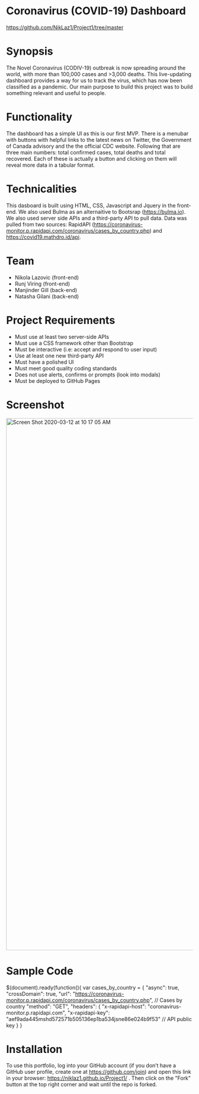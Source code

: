 # Coronavirus (COVID-19) Dashboard 
https://github.com/NikLaz1/Project1/tree/master

# Synopsis
The Novel Coronavirus (CODIV-19) outbreak is now spreading around the world, with more than 100,000 cases and >3,000 deaths. This live-updating dashboard provides a way for us to track the virus, which has now been classified as a pandemic. Our main purpose to build this project was to build something relevant and useful to people. 

# Functionality
The dashboard has a simple UI as this is our first MVP. There is a menubar with buttons with helpful links to the latest news on Twitter, the Government of Canada advisory and the the official CDC website. Following that are three main numbers: total confirmed cases, total deaths and total recovered. Each of these is actually a button and clicking on them will reveal more data in a tabular format. 


# Technicalities 
This dasboard is built using HTML, CSS, Javascript and Jquery in the front-end. We also used Bulma as an alternaitive to Bootsrap (https://bulma.io). We also used server side APIs and a third-party API to pull data. Data was pulled from two sources: RapidAPI (https://coronavirus-monitor.p.rapidapi.com/coronavirus/cases_by_country.php) and https://covid19.mathdro.id/api.  

# Team 
- Nikola Lazovic (front-end)
- Runj Viring (front-end)
- Manjinder Gill (back-end)
- Natasha Gilani (back-end)


# Project Requirements

- Must use at least two server-side APIs
- Must use a CSS framework other than Bootstrap
- Must be interactive (i.e: accept and respond to user input)
- Use at least one new third-party API
- Must have a polished UI
- Must meet good quality coding standards
- Does not use alerts, confirms or prompts (look into modals)
- Must be deployed to GitHub Pages

# Screenshot
<img width="1434" alt="Screen Shot 2020-03-12 at 10 17 05 AM" src="https://user-images.githubusercontent.com/56641651/76530795-a2359700-644a-11ea-825d-5ff33938df66.png">


# Sample Code


$(document).ready(function(){
    var cases_by_country = {
        "async": true,
        "crossDomain": true,
        "url": "https://coronavirus-monitor.p.rapidapi.com/coronavirus/cases_by_country.php",   // Cases by country
        "method": "GET",
        "headers": {
            "x-rapidapi-host": "coronavirus-monitor.p.rapidapi.com",
            "x-rapidapi-key": "aef9ada445mshd572571b505136ep1ba534jsne86e024b9f53" // API public key 
        }
    }


 # Installation
To use this portfolio, log into your GitHub account (if you don’t have a GitHub user profile, create one at https://github.com/join) and open this link in your browser: https://niklaz1.github.io/Project1/ . Then click on the "Fork" button at the top right corner and wait until the repo is forked. 
